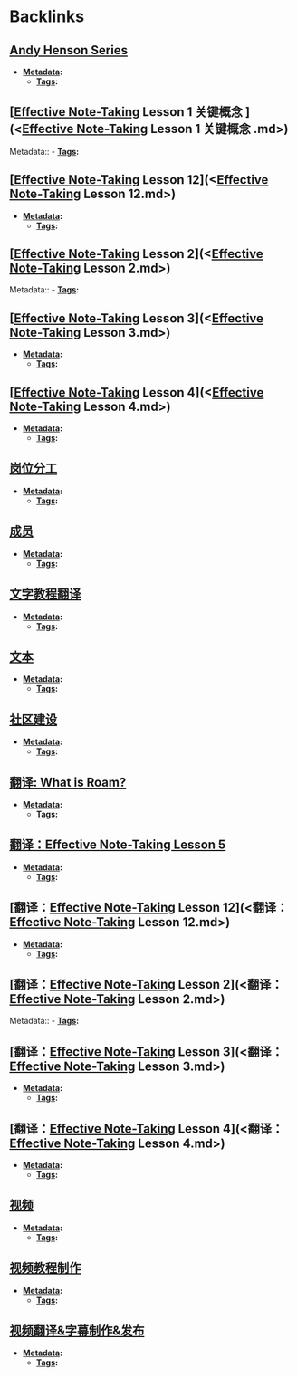 
# Backlinks
## [Andy Henson Series](<Andy Henson Series.md>)
- **[Metadata](<Metadata.md>):**
    - **[Tags](<Tags.md>):**

## [[Effective Note-Taking](<[Effective Note-Taking.md>) Lesson 1 关键概念 ](<[Effective Note-Taking](<Effective Note-Taking.md>) Lesson 1 关键概念 .md>)
Metadata::
    - **[Tags](<Tags.md>):**

## [[Effective Note-Taking](<[Effective Note-Taking.md>) Lesson 12](<[Effective Note-Taking](<Effective Note-Taking.md>) Lesson 12.md>)
- **[Metadata](<Metadata.md>):**
    - **[Tags](<Tags.md>):**

## [[Effective Note-Taking](<[Effective Note-Taking.md>) Lesson 2](<[Effective Note-Taking](<Effective Note-Taking.md>) Lesson 2.md>)
Metadata::
    - **[Tags](<Tags.md>):**

## [[Effective Note-Taking](<[Effective Note-Taking.md>) Lesson 3](<[Effective Note-Taking](<Effective Note-Taking.md>) Lesson 3.md>)
- **[Metadata](<Metadata.md>):**
    - **[Tags](<Tags.md>):**

## [[Effective Note-Taking](<[Effective Note-Taking.md>) Lesson 4](<[Effective Note-Taking](<Effective Note-Taking.md>) Lesson 4.md>)
- **[Metadata](<Metadata.md>):**
    - **[Tags](<Tags.md>):**

## [岗位分工](<岗位分工.md>)
- **[Metadata](<Metadata.md>):**
    - **[Tags](<Tags.md>):**

## [成员](<成员.md>)
- **[Metadata](<Metadata.md>):**
    - **[Tags](<Tags.md>):**

## [文字教程翻译](<文字教程翻译.md>)
- **[Metadata](<Metadata.md>):**
    - **[Tags](<Tags.md>):**

## [文本](<文本.md>)
- **[Metadata](<Metadata.md>):**
    - **[Tags](<Tags.md>):**

## [社区建设](<社区建设.md>)
- **[Metadata](<Metadata.md>):**
    - **[Tags](<Tags.md>):**

## [翻译: What is Roam?](<翻译: What is Roam?.md>)
- **[Metadata](<Metadata.md>):**
    - **[Tags](<Tags.md>):**

## [翻译：Effective Note-Taking Lesson 5](<翻译：Effective Note-Taking Lesson 5.md>)
- **[Metadata](<Metadata.md>):**
    - **[Tags](<Tags.md>):**

## [翻译：[Effective Note-Taking](<Effective Note-Taking.md>) Lesson 12](<翻译：[Effective Note-Taking](<Effective Note-Taking.md>) Lesson 12.md>)
- **[Metadata](<Metadata.md>):**
    - **[Tags](<Tags.md>):**

## [翻译：[Effective Note-Taking](<Effective Note-Taking.md>) Lesson 2](<翻译：[Effective Note-Taking](<Effective Note-Taking.md>) Lesson 2.md>)
Metadata::
    - **[Tags](<Tags.md>):**

## [翻译：[Effective Note-Taking](<Effective Note-Taking.md>) Lesson 3](<翻译：[Effective Note-Taking](<Effective Note-Taking.md>) Lesson 3.md>)
- **[Metadata](<Metadata.md>):**
    - **[Tags](<Tags.md>):**

## [翻译：[Effective Note-Taking](<Effective Note-Taking.md>) Lesson 4](<翻译：[Effective Note-Taking](<Effective Note-Taking.md>) Lesson 4.md>)
- **[Metadata](<Metadata.md>):**
    - **[Tags](<Tags.md>):**

## [视频](<视频.md>)
- **[Metadata](<Metadata.md>):**
    - **[Tags](<Tags.md>):**

## [视频教程制作](<视频教程制作.md>)
- **[Metadata](<Metadata.md>):**
    - **[Tags](<Tags.md>):**

## [视频翻译&字幕制作&发布](<视频翻译&字幕制作&发布.md>)
- **[Metadata](<Metadata.md>):**
    - **[Tags](<Tags.md>):**

